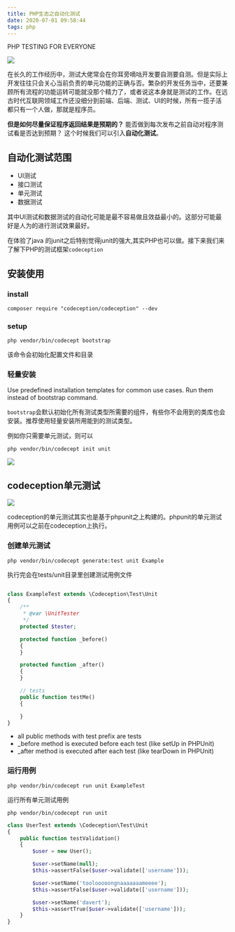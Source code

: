 ```yaml
---
title: PHP生态之自动化测试
date: 2020-07-01 09:58:44
tags: php
---
```


PHP TESTING FOR EVERYONE

<!--more-->

![](http://img.rc5j.cn/blog20200701101728.png)


在长久的工作经历中，测试大佬常会在你耳旁嘀咕开发要自测要自测。但是实际上开发往往只会关心当前负责的单元功能的正确与否。繁杂的开发任务当中，还要兼顾所有流程的功能运转可能就没那个精力了，或者说这本身就是测试的工作。在远古时代互联网领域工作还没细分到前端、后端、测试、UI的时候，所有一揽子活都只有一个人做，那就是程序员。

**但是如何尽量保证程序返回结果是预期的？** 能否做到每次发布之前自动对程序测试看是否达到预期？
这个时候我们可以引入**自动化测试**。

## 自动化测试范围

- UI测试
- 接口测试
- 单元测试
- 数据测试

其中UI测试和数据测试的自动化可能是最不容易做且效益最小的。这部分可能最好是人为的进行测试效果最好。


在体验了java 的junit之后特别觉得junit的强大,其实PHP也可以做。接下来我们来了解下PHP的测试框架`codeception`

## 安装使用

### install

```
composer require "codeception/codeception" --dev
```

### setup

```
php vendor/bin/codecept bootstrap
```
该命令会初始化配置文件和目录

### 轻量安装

Use predefined installation templates for common use cases. Run them instead of bootstrap command.

`bootstrap`会默认初始化所有测试类型所需要的组件，有些你不会用到的类库也会安装。推荐使用轻量安装所用能到的测试类型。

例如你只需要单元测试，则可以

```
php vendor/bin/codecept init unit
```

![](http://img.rc5j.cn/blog20200702152857.png)


## codeception单元测试

![](http://img.rc5j.cn/blog20200702143824.png)

codeception的单元测试其实也是基于phpunit之上构建的。phpunit的单元测试用例可以之前在codeception上执行。

### 创建单元测试

```
php vendor/bin/codecept generate:test unit Example
```
执行完会在tests/unit目录里创建测试用例文件 

```php

class ExampleTest extends \Codeception\Test\Unit
{
    /**
     * @var \UnitTester
     */
    protected $tester;

    protected function _before()
    {
    }

    protected function _after()
    {
    }

    // tests
    public function testMe()
    {

    }
}
```

- all public methods with test prefix are tests
- _before method is executed before each test (like setUp in PHPUnit)
- _after method is executed after each test (like tearDown in PHPUnit)



### 运行用例

```
php vendor/bin/codecept run unit ExampleTest
```
运行所有单元测试用例

```
php vendor/bin/codecept run unit
```

```php
class UserTest extends \Codeception\Test\Unit
{
    public function testValidation()
    {
        $user = new User();

        $user->setName(null);
        $this->assertFalse($user->validate(['username']));

        $user->setName('toolooooongnaaaaaaameeee');
        $this->assertFalse($user->validate(['username']));

        $user->setName('davert');
        $this->assertTrue($user->validate(['username']));
    }
}
```